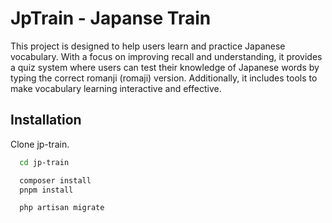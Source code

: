 
# JpTrain - Japanse Train

This project is designed to help users learn and practice Japanese vocabulary. With a focus on improving recall and understanding, it provides a quiz system where users can test their knowledge of Japanese words by typing the correct romanji (romaji) version. Additionally, it includes tools to make vocabulary learning interactive and effective.

## Installation

Clone jp-train.

```bash
  cd jp-train

  composer install
  pnpm install

  php artisan migrate
```
    
